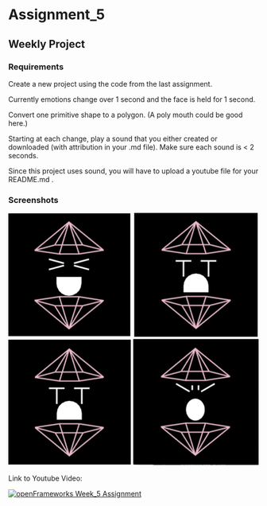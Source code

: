 
# Assignment_5

## Weekly Project

### Requirements
Create a new project using the code from the last assignment.

Currently emotions change over 1 second and the face is held for 1 second.

Convert one primitive shape to a polygon. (A poly mouth could be good here.)

Starting at each change, play a sound that you either created or downloaded (with attribution in your .md file). Make sure each sound is < 2 seconds.

Since this project uses sound, you will have to upload a youtube file for your README.md .

### Screenshots
![](images/5.png)

Link to Youtube Video:

[![openFrameworks Week_5 Assignment](http://img.youtube.com/vi/eb9r-ynXFdk/0.jpg)](http://www.youtube.com/watch?v=eb9r-ynXFdk)




